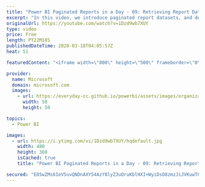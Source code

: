 ```yaml
---
title: "Power BI Paginated Reports in a Day - 09: Retrieving Report Data - Part 2"
excerpt: "In this video, we introduce paginated report datasets, and describe how you can create query statements with graphical query designers.  The Power BI Paginated Reports in a Day online course aims to empower you as a report author with the technical knowledge required to create, publish, and distribute"
originalUrl: https://youtube.com/watch?v=1Dzd9wb7XUY
type: video
price: Free
length: PT22M18S
publishedDateTime: 2020-03-18T04:05:57Z
heat: 51

featuredContent: "<iframe width=\"800\" height=\"500\" frameborder=\"0\" src=\"https://www.youtube.com/embed/1Dzd9wb7XUY\" allow=\"accelerometer; autoplay; encrypted-media; gyroscope; picture-in-picture\" allowfullscreen></iframe>"

provider:
  name: Microsoft
  domain: microsoft.com
  images:
    - url: https://everyday-cc.github.io/powerbi/assets/images/organizations/microsoft.com-50x50.jpg
      width: 50
      height: 50

topics:
  - Power BI

images:
  - url: https://i.ytimg.com/vi/1Dzd9wb7XUY/hqdefault.jpg
    width: 480
    height: 360
    isCached: true
    title: "Power BI Paginated Reports in a Day - 09: Retrieving Report Data - Part 2"

secured: "E85wZMs6IeV5uvQNDnAXY54AzY8lyZ3uOruKblHXI+WyiDsO8zmzJiJVKuwT02bL/25RfHcoRC+8Wp+E3xh08NJ0kV1C5rRyMuZHts6gwIObr5zz/hfmbzJS6CTs5u2nWZDH+1ig2kFRLqBWcObE6EDmgBwhkfg6VNXN2acAy3N53yKCed5JvXB7mlTt5JNLyzF4P5s1Jb3U8FwZlFcBqLy53MTozAC44FzfIXux3wWOLXNcwAsYdDUqO6+iM/luHaWXuXfcSsMkFi+HADlteUYHHazVlsQORFSe5nX437qqOMZvjHGboQVqNsSXguje4K2TO28Ox1CKCwkkjJHdFL7rFqxuNzxW1haHPMQ5v6UOKE8awhJVYNCBeqMY58DvfX/T3RluDLo4BVlSVA6fC775BONdVeTve41ukexcfV4=;Fn7bKqfuPz8F3790Dceq/g=="
---
```


